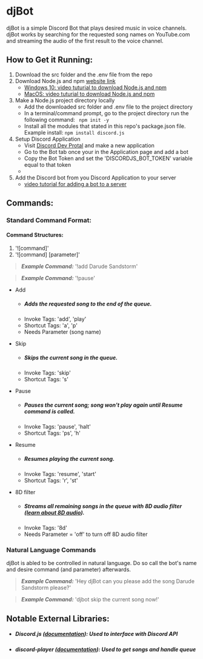 # djBot
 djBot is a simple Discord Bot that plays desired music in voice channels.
djBot works by searching for the requested song names on YouTube.com and streaming the audio of the first result to the voice channel. 

## How to Get it Running:

1. Download the src folder and the .env file from the repo
2. Download Node.js and npm [website link](https://nodejs.org/en/download/)
    * [Windows 10: video tuturial to download Node.js and npm](https://youtu.be/X-FPCwZFU_8)
    * [MacOS: video tuturial to download Node.js and npm](https://youtu.be/rF1ZHmqvm8I)
4. Make a Node.js project directory locally
    * Add the downloaded src folder and .env file to the project directory
    * In a terminal/command prompt, go to the project directory run the following command: ``` npm init -y```
    * Install all the modules that stated in this repo's package.json file. Example install: ``` npm install discord.js ```
5. Setup Discord Application
    * Visit [Discord Dev Protal](https://discord.com/developers/applications) and make a new application
    * Go to the Bot tab once your in the Application page and add a bot
    * Copy the Bot Token and set the 'DISCORDJS_BOT_TOKEN' variable equal to that token
    * 
6. Add the Discord bot from you Discord Application to your server
    * [video tutorial for adding a bot to a server](https://youtu.be/ypSSUTuh6SQ)
## Commands:
### Standard Command Format:

#### Command Structures: 
1. '![command]'
2. '![command] [parameter]'

> **_Example Command:_** '!add Darude Sandstorm'
 
> **_Example Command:_** '!pause'


- Add
  - ##### Adds the requested song to the end of the queue.
  - Invoke Tags: 'add', 'play'
  - Shortcut Tags: 'a', 'p'
  - Needs Parameter (song name)

- Skip
  - ##### Skips the current song in the queue.
  - Invoke Tags: 'skip'
  - Shortcut Tags: 's'

- Pause
  - ##### Pauses the current song; song won't play again until Resume command is called.
  - Invoke Tags: 'pause', 'halt'
  - Shortcut Tags: 'ps', 'h'

- Resume
  - ##### Resumes playing the current song.
  - Invoke Tags: 'resume', 'start'
  - Shortcut Tags: 'r', 'st'

- 8D filter
  - ##### Streams all remaining songs in the queue with 8D audio filter ([learn about 8D audio](https://www.digitaltrends.com/home-theater/what-is-8d-audio/)).
  - Invoke Tags: '8d'
  - Needs Parameter = 'off' to turn off 8D audio filter


### Natural Language Commands
djBot is abled to be controlled in natural language. Do so call the bot's name and desire command (and parameter) afterwards.
> **_Example Command:_** 'Hey djBot can you please add the song Darude Sandstorm please?'

> **_Example Command:_** 'djbot skip the current song now!'


## Notable External Libraries:
  - ##### Discord.js ([documentation](https://discord.js.org/#/)): Used to interface with Discord API
  - ##### discord-player ([documentation](https://www.npmjs.com/package/discord-player)): Used to get songs and handle queue
